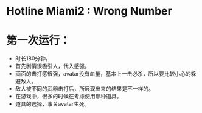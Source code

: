 # Hotline Miami2 : Wrong Number
# 第一次运行：
  * 时长180分钟。
  * 首先剧情很吸引人，代入感强。
  * 画面的击打感很强，avatar没有血量，基本上一击必杀，所以要比较小心的躲避敌人。
  * 敌人被不同的武器击打后，所展现出来的结果是不一样的。
  * 在游戏中，很多的时候在考虑使用那种道具。
  * 道具的选择，事关avatar生死。
